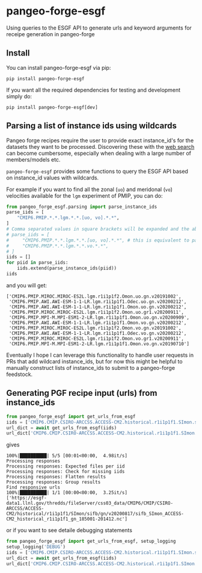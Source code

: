 # pangeo-forge-esgf

Using queries to the ESGF API to generate urls and keyword arguments for receipe generation in pangeo-forge

## Install
You can install pangeo-forge-esgf via pip:
```
pip install pangeo-forge-esgf
```

If you want all the required dependencies for testing and development simply do:
```
pip install pangeo-forge-esgf[dev]
```

## Parsing a list of instance ids using wildcards

Pangeo forge recipes require the user to provide exact instance_id's for the datasets they want to be processed. Discovering these with the [web search](https://esgf-node.llnl.gov/search/cmip6/) can become cumbersome, especially when dealing with a large number of members/models etc.

`pangeo-forge-esgf` provides some functions to query the ESGF API based on instance_id values with wildcards.

For example if you want to find all the zonal (`uo`) and meridonal (`vo`) velocities available for the `lgm` experiment of PMIP, you can do:

```python
from pangeo_forge_esgf.parsing import parse_instance_ids
parse_iids = [
    "CMIP6.PMIP.*.*.lgm.*.*.[uo, vo].*.*",
]
# Comma separated values in square brackets will be expanded and the above is equivalent to:
# parse_iids = [
#     "CMIP6.PMIP.*.*.lgm.*.*.[uo, vo].*.*", # this is equivalent to passing
#     "CMIP6.PMIP.*.*.lgm.*.*.vo.*.*",
# ]
iids = []
for piid in parse_iids:
    iids.extend(parse_instance_ids(piid))
iids
```

and you will get:

```
['CMIP6.PMIP.MIROC.MIROC-ES2L.lgm.r1i1p1f2.Omon.uo.gn.v20191002',
 'CMIP6.PMIP.AWI.AWI-ESM-1-1-LR.lgm.r1i1p1f1.Odec.uo.gn.v20200212',
 'CMIP6.PMIP.AWI.AWI-ESM-1-1-LR.lgm.r1i1p1f1.Omon.uo.gn.v20200212',
 'CMIP6.PMIP.MIROC.MIROC-ES2L.lgm.r1i1p1f2.Omon.uo.gr1.v20200911',
 'CMIP6.PMIP.MPI-M.MPI-ESM1-2-LR.lgm.r1i1p1f1.Omon.uo.gn.v20200909',
 'CMIP6.PMIP.AWI.AWI-ESM-1-1-LR.lgm.r1i1p1f1.Omon.vo.gn.v20200212',
 'CMIP6.PMIP.MIROC.MIROC-ES2L.lgm.r1i1p1f2.Omon.vo.gn.v20191002',
 'CMIP6.PMIP.AWI.AWI-ESM-1-1-LR.lgm.r1i1p1f1.Odec.vo.gn.v20200212',
 'CMIP6.PMIP.MIROC.MIROC-ES2L.lgm.r1i1p1f2.Omon.vo.gr1.v20200911',
 'CMIP6.PMIP.MPI-M.MPI-ESM1-2-LR.lgm.r1i1p1f1.Omon.vo.gn.v20190710']
```

Eventually I hope I can leverage this functionality to handle user requests in PRs that add wildcard instance_ids, but for now this might be helpful to manually construct lists of instance_ids to submit to a pangeo-forge feedstock.

## Generating PGF recipe input (urls) from instance_ids

```python
from pangeo_forge_esgf import get_urls_from_esgf
iids = ['CMIP6.CMIP.CSIRO-ARCCSS.ACCESS-CM2.historical.r1i1p1f1.SImon.sifb.gn.v20200817']
url_dict = await get_urls_from_esgf(iids)
url_dict['CMIP6.CMIP.CSIRO-ARCCSS.ACCESS-CM2.historical.r1i1p1f1.SImon.sifb.gn.v20200817']
```

gives

```
100%|██████████| 5/5 [00:01<00:00,  4.98it/s]
Processing responses
Processing responses: Expected files per iid
Processing responses: Check for missing iids
Processing responses: Flatten results
Processing responses: Group results
Find responsive urls
100%|██████████| 1/1 [00:00<00:00,  3.25it/s]
['https://esgf-data1.llnl.gov/thredds/fileServer/css03_data/CMIP6/CMIP/CSIRO-ARCCSS/ACCESS-CM2/historical/r1i1p1f1/SImon/sifb/gn/v20200817/sifb_SImon_ACCESS-CM2_historical_r1i1p1f1_gn_185001-201412.nc']
```

or if you want to see detaile debugging statements

```python
from pangeo_forge_esgf import get_urls_from_esgf, setup_logging
setup_logging('DEBUG')
iids = ['CMIP6.CMIP.CSIRO-ARCCSS.ACCESS-CM2.historical.r1i1p1f1.SImon.sifb.gn.v20200817']
url_dict = await get_urls_from_esgf(iids)
url_dict['CMIP6.CMIP.CSIRO-ARCCSS.ACCESS-CM2.historical.r1i1p1f1.SImon.sifb.gn.v20200817']
```
